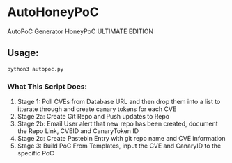 # AutoHoneyPoC
AutoPoC Generator HoneyPoC ULTIMATE EDITION

## Usage:
`python3 autopoc.py`

###  What This Script Does:
1. Stage 1: Poll CVEs from Database URL and then drop them into a list to itterate through and create canary tokens for each CVE
2. Stage 2a: Create Git Repo and Push updates to Repo
3. Stage 2b: Email User alert that new repo has been created, document the Repo Link, CVEID and CanaryToken ID
4. Stage 2c: Create Pastebin Entry with git repo name and CVE information
5. Stage 3: Build PoC From Templates, input the CVE and CanaryID to the specific PoC
